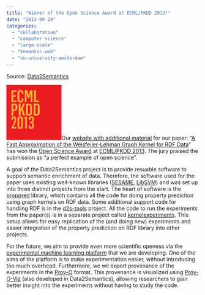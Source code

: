 ```yaml
---
title: "Winner of the Open Science Award at ECML/PKDD 2013!"
date: "2013-09-24"
categories: 
  - "collaboration"
  - "computer-science"
  - "large-scale"
  - "semantic-web"
  - "vu-university-amsterdam"
---
```


Source: [Data2Semantics](http://www.data2semantics.org/feed/)

![](images/ikona144.png)Our [website with additional material](http://www.data2semantics.org/publications/ecmlpkdd-2013/ "ECML/PKDD 2013") for our paper: “[A Fast Approximation of the Weisfeiler-Lehman Graph Kernel for RDF Data](http://link.springer.com/chapter/10.1007/978-3-642-40988-2_39)” has won the [Open Science Award](http://www.ecmlpkdd2013.org/open-science-award/) at [ECML/PKDD 2013](http://www.ecmlpkdd2013.org/). The jury praised the submission as “a perfect example of open science”.

A goal of the Data2Semantics project is to provide resuable software to support semantic enrichment of data. Therefore, the software used for the paper uses existing well-known libraries ([SESAME](http://www.openrdf.org/), [LibSVM](http://www.csie.ntu.edu.tw/~cjlin/libsvm/)) and was set up into three distinct projects from the start. The heart of software is the [proppred](https://github.com/Data2Semantics/d2s-tools/tree/master/proppred) library, which contains all the code for doing property prediction using graph kernels on RDF data. Some additional support code for handling RDF is in the [d2s-tools](https://github.com/Data2Semantics/d2s-tools/tree/master/d2s-tools) project. All the code to run the experiments from the paper(s) is in a separate project called [kernelexperiments](https://github.com/Data2Semantics/d2s-tools/tree/master/kernelexperiments). This setup allows for easy replication of the (and doing new) experiments and easier integration of the property prediction on RDF library into other projects.

For the future, we aim to provide even more scientific openess via the [experimental machine learning platform](https://github.com/Data2Semantics/d2s-tools/tree/master/d2s-platform) that we are developing. One of the aims of the platform is to make experimentation easier, without introducing too much overhead. Furthermore, we wil export provenance of the experiments in the [Prov-O](http://www.w3.org/TR/2013/NOTE-prov-primer-20130430/) format. This provenance is visualized using [Prov-O-Viz](https://github.com/Data2Semantics/provoviz) (also developed in Data2Semantics), allowing researchers to gain better insight into the experiments without having to study the code.
